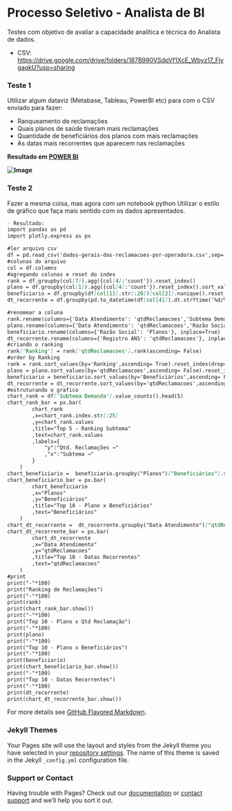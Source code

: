 # Processo Seletivo - Analista de BI

Testes com objetivo de avaliar a capacidade analítica e técnica do Analista de dados.
- CSV: https://drive.google.com/drive/folders/187B990VSdpVf1XcE_Wbyz17_FjygaqkU?usp=sharing

### Teste 1
Utilizar algum dataviz (Metabase, Tableau, PowerBI etc) para com o CSV enviado para fazer:
- Ranqueamento de reclamações
- Quais planos de saúde tiveram mais reclamações
- Quantidade de beneficiários dos planos com mais reclamações
- As datas mais recorrentes que aparecem nas reclamações

**Resultado em [POWER BI](https://app.powerbi.com/view?r=eyJrIjoiZmM5YTE3MjktZmRhYi00MzNjLWI3YjctZjA4Y2I2NjNhMzQxIiwidCI6IjJlNjAwMzY4LTk0YWQtNDA0YS1hMTM1LWQ3ODJlY2IwOTY4MiJ9)**

**![Image](https://media-private.canva.com/FSZB4/MAEKg4FSZB4/1/s2.png?X-Amz-Algorithm=AWS4-HMAC-SHA256&X-Amz-Credential=AKIAQYCGKMUH4JWSMIDQ%2F20201013%2Fus-east-1%2Fs3%2Faws4_request&X-Amz-Date=20201013T133616Z&X-Amz-Expires=32940&X-Amz-Signature=1800120b466aec964c52795d888d62352cea5658e4869b04a716ea0671749154&X-Amz-SignedHeaders=host&response-expires=Tue%2C%2013%20Oct%202020%2022%3A45%3A16%20GMT)**

### Teste 2
Fazer a mesma coisa, mas agora com um notebook python
Utilizar o estilo de gráfico que faça mais sentido com os dados apresentados.

```markdown
- Resultado:
import pandas as pd
import plotly.express as px

#ler arquivo csv
df = pd.read_csv('dados-gerais-das-reclamacoes-por-operadora.csv',sep=';',encoding='ISO-8859-1') 
#colunas do arquivo
col = df.columns
#agregando colunas e reset do index
rank = df.groupby(col[7]).agg({col[4]:'count'}).reset_index()
plano = df.groupby(col[1]).agg({col[4]:'count'}).reset_index().sort_values(col[4],ascending=False).head(10)
beneficiario = df.groupby(df[col[1]].str[:20])[col[2]].nunique().reset_index().sort_values(col[2],ascending=False)
dt_recorrente = df.groupby(pd.to_datetime(df[col[4]]).dt.strftime('%d/%m/%Y')).agg({col[0]:'count'}).reset_index().sort_values(col[0],ascending=False).head(10)

#renomear a coluna 
rank.rename(columns={'Data Atendimento': 'qtdReclamacoes','Subtema Demanda':'Subtema'}, inplace=True)
plano.rename(columns={'Data Atendimento': 'qtdReclamacoes','Razão Social': 'Planos'}, inplace=True)
beneficiario.rename(columns={'Razão Social': 'Planos'}, inplace=True)
dt_recorrente.rename(columns={'Registro ANS': 'qtdReclamacoes'}, inplace=True)
#criando o ranking
rank['Ranking'] = rank['qtdReclamacoes'].rank(ascending= False)
#order by Ranking
rank = rank.sort_values(by='Ranking',ascending= True).reset_index(drop=True)
plano = plano.sort_values(by='qtdReclamacoes',ascending= False).reset_index(drop=True)
beneficiario = beneficiario.sort_values(by='Beneficiários',ascending= False).reset_index(drop=True).head(10)
dt_recorrente = dt_recorrente.sort_values(by='qtdReclamacoes',ascending= False).reset_index(drop=True)
#estruturando o grafico
chart_rank = df['Subtema Demanda'].value_counts().head(5)
chart_rank_bar = px.bar(
        chart_rank
        ,x=chart_rank.index.str[:25]
        ,y=chart_rank.values
        ,title="Top 5 - Ranking Subtema"
        ,text=chart_rank.values
        ,labels={
            "y":"Qtd. Reclamações →"
            ,"x":"Subtema →"
        }
    )
chart_beneficiario =  beneficiario.groupby("Planos")["Beneficiários"].sum().reset_index().sort_values("Beneficiários", ascending=False)
chart_beneficiario_bar = px.bar(
        chart_beneficiario
        ,x="Planos"
        ,y="Beneficiários"
        ,title="Top 10 - Plano x Beneficiários"
        ,text="Beneficiários"
    )
chart_dt_recorrente =  dt_recorrente.groupby("Data Atendimento")["qtdReclamacoes"].sum().reset_index().sort_values("qtdReclamacoes", ascending=False)
chart_dt_recorrente_bar = px.bar(
        chart_dt_recorrente
        ,x="Data Atendimento"
        ,y="qtdReclamacoes"
        ,title="Top 10 - Datas Recorrentes"
        ,text="qtdReclamacoes"
    )
#print
print("-"*100)
print("Ranking de Reclamações")
print("-"*100)
print(rank)
print(chart_rank_bar.show())
print("-"*100)
print("Top 10 - Plano x Qtd Reclamação")
print("-"*100)
print(plano)
print("-"*100)
print("Top 10 - Plano x Beneficiários")
print("-"*100)
print(beneficiario)
print(chart_beneficiario_bar.show())
print("-"*100)
print("Top 10 - Datas Recorrentes")
print("-"*100)
print(dt_recorrente)
print(chart_dt_recorrente_bar.show())
```

For more details see [GitHub Flavored Markdown](https://guides.github.com/features/mastering-markdown/).

### Jekyll Themes

Your Pages site will use the layout and styles from the Jekyll theme you have selected in your [repository settings](https://github.com/Jameskelsom/promobit/settings). The name of this theme is saved in the Jekyll `_config.yml` configuration file.

### Support or Contact

Having trouble with Pages? Check out our [documentation](https://docs.github.com/categories/github-pages-basics/) or [contact support](https://github.com/contact) and we’ll help you sort it out.
